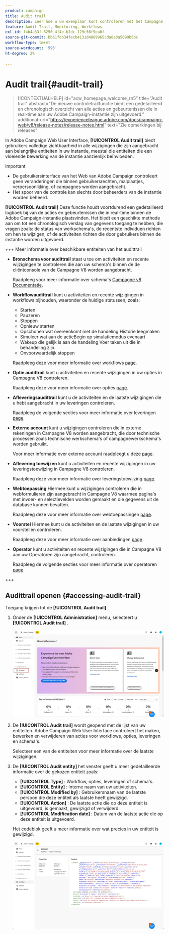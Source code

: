 ```yaml
---
product: campaign
title: Audit trail
description: Leer hoe u uw exemplaar kunt controleren met het Campagne Audit Trail
feature: Audit Trail, Monitoring, Workflows
exl-id: f4b4a33f-8250-4f4e-b2dc-129c56f9ea0f
source-git-commit: bb61fdb34fecb4131d4069965cda8a3a5099b6bc
workflow-type: tm+mt
source-wordcount: '595'
ht-degree: 2%

---
```


# Audit trail{#audit-trail}

>[!CONTEXTUALHELP]
>id="acw_homepage_welcome_rn5"
>title="Audit trail"
>abstract="De nieuwe controletrailfunctie biedt een gedetailleerd en chronologisch overzicht van alle acties en gebeurtenissen die in real-time aan uw Adobe Campaign-instantie zijn uitgevoerd."
>additional-url="https://experienceleague.adobe.com/docs/campaign-web/v8/release-notes/release-notes.html" text="Zie opmerkingen bij releases"


In Adobe Campaign Web User Interface, **[!UICONTROL Audit trail]** biedt gebruikers volledige zichtbaarheid in alle wijzigingen die zijn aangebracht aan belangrijke entiteiten in uw instantie, meestal die entiteiten die een vloeiende bewerking van de instantie aanzienlijk beïnvloeden.

>[!IMPORTANT]
>
>* De gebruikersinterface van het Web van Adobe Campaign controleert geen veranderingen die binnen gebruikersrechten, malplaatjes, verpersoonlijking, of campagnes worden aangebracht.
>* Het spoor van de controle kan slechts door beheerders van de instantie worden beheerd.

**[!UICONTROL Audit trail]** Deze functie houdt voortdurend een gedetailleerd logboek bij van de acties en gebeurtenissen die in real-time binnen de Adobe Campaign-instantie plaatsvinden. Het biedt een geschikte methode aan om tot een chronologisch verslag van gegevens toegang te hebben, die vragen zoals: de status van werkschema&#39;s, de recentste individuen richten om hen te wijzigen, of de activiteiten richten die door gebruikers binnen de instantie worden uitgevoerd.

+++ Meer informatie over beschikbare entiteiten van het audittrail

* **Bronschema voor audittrail** staat u toe om activiteiten en recente wijzigingen te controleren die aan uw schema&#39;s binnen de de cliëntconsole van de Campagne V8 worden aangebracht.

  Raadpleeg voor meer informatie over schema&#39;s [Campagne v8 Documentatie](https://experienceleague.adobe.com/en/docs/campaign/campaign-v8/developer/shemas-forms/schemas).

* **Workflowaudittrail** kunt u activiteiten en recente wijzigingen in workflows bijhouden, waaronder de huidige statussen, zoals:

   * Starten
   * Pauzeren
   * Stoppen
   * Opnieuw starten
   * Opschonen wat overeenkomt met de handeling Historie leegmaken
   * Simuleer wat aan de actieBegin op simulatiemodus evenaart
   * Wakeup die gelijk is aan de handeling Voer taken uit die in behandeling zijn.
   * Onvoorwaardelijk stoppen

  Raadpleeg deze voor meer informatie over workflows [page](../workflows/gs-workflows.md).

* **Optie audittrail** kunt u activiteiten en recente wijzigingen in uw opties in Campagne V8 controleren.

  Raadpleeg deze voor meer informatie over opties [page](https://experienceleague.adobe.com/en/docs/campaign-classic/using/installing-campaign-classic/appendices/configuring-campaign-options).

* **Afleveringsaudittrail** kunt u de activiteiten en de laatste wijzigingen die u hebt aangebracht in uw leveringen controleren.

  Raadpleeg de volgende secties voor meer informatie over leveringen [page](../msg/gs-deliveries.md).

* **Externe account** kunt u wijzigingen controleren die in externe rekeningen in Campagne V8 worden aangebracht, die door technische processen zoals technische werkschema&#39;s of campagnewerkschema&#39;s worden gebruikt.

  Voor meer informatie over externe account raadpleegt u deze [page](https://experienceleague.adobe.com/en/docs/campaign/campaign-v8/config/configuration/external-accounts).

* **Aflevering toewijzen** kunt u activiteiten en recente wijzigingen in uw leveringstoewijzing in Campagne V8 controleren.

  Raadpleeg deze voor meer informatie over leveringstoewijzing [page](https://experienceleague.adobe.com/en/docs/campaign/campaign-v8/audience/add-profiles/target-mappings).

* **Webtoepassing** Hiermee kunt u wijzigingen controleren die in webformulieren zijn aangebracht in Campagne V8 waarmee pagina&#39;s met invoer- en selectievelden worden gemaakt en die gegevens uit de database kunnen bevatten.

  Raadpleeg deze voor meer informatie over webtoepassingen [page](https://experienceleague.adobe.com/en/docs/campaign/campaign-v8/content/webapps).

* **Voorstel** Hiermee kunt u de activiteiten en de laatste wijzigingen in uw voorstellen controleren.

  Raadpleeg deze voor meer informatie over aanbiedingen [page](../msg/offers.md).

* **Operator** kunt u activiteiten en recente wijzigingen die in Campagne V8 aan uw Operatoren zijn aangebracht, controleren.

  Raadpleeg de volgende secties voor meer informatie over operatoren [page](https://experienceleague.adobe.com/en/docs/campaign/campaign-v8/offers/interaction-settings/interaction-operators).

+++

## Audittrail openen {#accessing-audit-trail}

Toegang krijgen tot de **[!UICONTROL Audit trail]**:

1. Onder de **[!UICONTROL Administration]** menu, selecteert u **[!UICONTROL Audit trail]** .

   ![](assets/audit-trail-1.png)

1. De **[!UICONTROL Audit trail]** wordt geopend met de lijst van uw entiteiten. Adobe Campaign Web User Interface controleert het maken, bewerken en verwijderen van acties voor workflows, opties, leveringen en schema&#39;s.

   Selecteer een van de entiteiten voor meer informatie over de laatste wijzigingen.

1. De **[!UICONTROL Audit entity]** het venster geeft u meer gedetailleerde informatie over de gekozen entiteit zoals:

   * **[!UICONTROL Type]** : Workflow, opties, leveringen of schema&#39;s.
   * **[!UICONTROL Entity]** : Interne naam van uw activiteiten.
   * **[!UICONTROL Modified by]** : Gebruikersnaam van de laatste persoon die deze entiteit als laatste heeft gewijzigd.
   * **[!UICONTROL Action]** : De laatste actie die op deze entiteit is uitgevoerd, is gemaakt, gewijzigd of verwijderd.
   * **[!UICONTROL Modification date]** : Datum van de laatste actie die op deze entiteit is uitgevoerd.

   Het codeblok geeft u meer informatie over wat precies in uw entiteit is gewijzigd.

   ![](assets/audit-trail-2.png)
